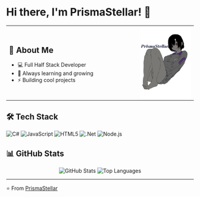 # Hi there, I'm PrismaStellar! 👋

<table>
<tr>
<td width="70%">

## 🚀 About Me
- 💻 Full Half Stack Developer
- 🌱 Always learning and growing
- ⚡ Building cool projects

</td>
<td width="30%">
<img align="right" src="https://raw.githubusercontent.com/PrismaStellar/PrismaStellar/main/assets/prisma.png" width="250"/>
</td>
</tr>
</table>

## 🛠️ Tech Stack
![C#](https://img.shields.io/badge/C%23-239120?style=flat&logo=c-sharp&logoColor=white)
![JavaScript](https://img.shields.io/badge/JavaScript-F7DF1E?style=flat&logo=javascript&logoColor=black)
![HTML5](https://img.shields.io/badge/HTML5-E34F26?style=flat&logo=html5&logoColor=white)
![.Net](https://img.shields.io/badge/.NET-5C2D91?style=flat&logo=.net&logoColor=white)
![Node.js](https://img.shields.io/badge/Node.js-43853D?style=flat&logo=node.js&logoColor=white)

## 📊 GitHub Stats
<div align="center">
  <img src="https://github-readme-stats.vercel.app/api?username=PrismaStellar&show_icons=true&theme=tokyonight" alt="GitHub Stats" />
  <img src="https://github-readme-stats.vercel.app/api/top-langs/?username=PrismaStellar&layout=compact&theme=tokyonight" alt="Top Languages" />
</div>

---
⭐️ From [PrismaStellar](https://github.com/PrismaStellar)
